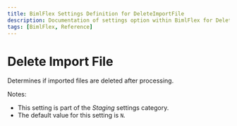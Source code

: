 ```yaml
---
title: BimlFlex Settings Definition for DeleteImportFile
description: Documentation of settings option within BimlFlex for DeleteImportFile
tags: [BimlFlex, Reference]
---
```


# Delete Import File

Determines if imported files are deleted after processing.

Notes:

* This setting is part of the *Staging* settings category.
* The default value for this setting is `N`.
